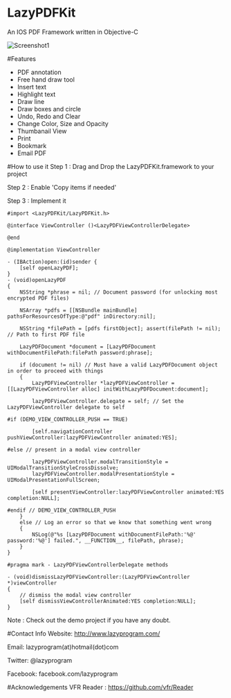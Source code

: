 # LazyPDFKit
An IOS PDF Framework written in Objective-C

![Screenshot1](/../master/Screenshots/Screenshot1.png?raw=true "Screenshot1")

#Features
* PDF annotation
* Free hand draw tool
* Insert text
* Highlight text
* Draw line
* Draw boxes and circle
* Undo, Redo and Clear
* Change Color, Size and Opacity
* Thumbanail View
* Print
* Bookmark
* Email PDF


#How to use it
Step 1 : Drag and Drop the LazyPDFKit.framework to your project

Step 2 : Enable 'Copy items if needed'

Step 3 : Implement it

```
#import <LazyPDFKit/LazyPDFKit.h>

@interface ViewController ()<LazyPDFViewControllerDelegate>

@end

@implementation ViewController

- (IBAction)open:(id)sender {
    [self openLazyPDF];
}
- (void)openLazyPDF
{
    NSString *phrase = nil; // Document password (for unlocking most encrypted PDF files)
    
    NSArray *pdfs = [[NSBundle mainBundle] pathsForResourcesOfType:@"pdf" inDirectory:nil];
    
    NSString *filePath = [pdfs firstObject]; assert(filePath != nil); // Path to first PDF file
    
    LazyPDFDocument *document = [LazyPDFDocument withDocumentFilePath:filePath password:phrase];
    
    if (document != nil) // Must have a valid LazyPDFDocument object in order to proceed with things
    {
        LazyPDFViewController *lazyPDFViewController = [[LazyPDFViewController alloc] initWithLazyPDFDocument:document];
        
        lazyPDFViewController.delegate = self; // Set the LazyPDFViewController delegate to self
        
#if (DEMO_VIEW_CONTROLLER_PUSH == TRUE)
        
        [self.navigationController pushViewController:lazyPDFViewController animated:YES];
        
#else // present in a modal view controller
        
        lazyPDFViewController.modalTransitionStyle = UIModalTransitionStyleCrossDissolve;
        lazyPDFViewController.modalPresentationStyle = UIModalPresentationFullScreen;
        
        [self presentViewController:lazyPDFViewController animated:YES completion:NULL];
        
#endif // DEMO_VIEW_CONTROLLER_PUSH
    }
    else // Log an error so that we know that something went wrong
    {
        NSLog(@"%s [LazyPDFDocument withDocumentFilePath:'%@' password:'%@'] failed.", __FUNCTION__, filePath, phrase);
    }
}

#pragma mark - LazyPDFViewControllerDelegate methods

- (void)dismissLazyPDFViewController:(LazyPDFViewController *)viewController
{
    // dismiss the modal view controller
    [self dismissViewControllerAnimated:YES completion:NULL];
}
```

Note : Check out the demo project if you have any doubt.

#Contact Info
Website: http://www.lazyprogram.com/

Email: lazyprogram(at)hotmail(dot)com

Twitter: @lazyprogram

Facebook: facebook.com/lazyprogram

#Acknowledgements
VFR Reader : https://github.com/vfr/Reader
